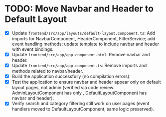 # TODO: Move Navbar and Header to Default Layout

- [x] Update `frontend/src/app/layouts/default-layout.component.ts`: Add imports for NavbarComponent, HeaderComponent, FilterService; add event handling methods; update template to include navbar and header with event bindings.
- [x] Update `frontend/src/app/app.component.html`: Remove navbar and header.
- [x] Update `frontend/src/app/app.component.ts`: Remove imports and methods related to navbar/header.
- [x] Build the application successfully (no compilation errors).
- [x] Test the application to ensure navbar and header appear only on default layout pages, not admin (verified via code review: AdminLayoutComponent has only <router-outlet>, DefaultLayoutComponent has navbar and header).
- [x] Verify search and category filtering still work on user pages (event handlers moved to DefaultLayoutComponent, same logic preserved).
